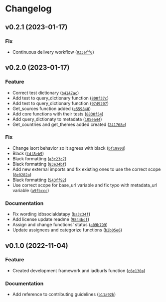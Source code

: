 # Changelog

<!--next-version-placeholder-->

## v0.2.1 (2023-01-17)
### Fix
* Continuous delivery workflow ([`033eff0`](https://github.com/EL-BID/idbsocialdatapy/commit/033eff0054bd50aa113123679ed2f5561668d7ae))

## v0.2.0 (2023-01-17)
### Feature
* Correct test dictionary ([`b4147ac`](https://github.com/EL-BID/idbsocialdatapy/commit/b4147acafbc84bcdf1309d26b86b0b23787a7f3b))
* Add test to query_dictionary function ([`800f37c`](https://github.com/EL-BID/idbsocialdatapy/commit/800f37cb862886271beda402e25dde4823388bb3))
* Add test to query_dictionary function ([`9749207`](https://github.com/EL-BID/idbsocialdatapy/commit/9749207a853e5f2c8267d7aee90c74cdfb91bd04))
* Get_sources function added ([`e559840`](https://github.com/EL-BID/idbsocialdatapy/commit/e5598401b0ba70766d9d234f6e687983b1912f53))
* Add core functions with their tests ([`8830f54`](https://github.com/EL-BID/idbsocialdatapy/commit/8830f54f96ec3fec1bdbefe94ab1ceebdef54ece))
* Add query_dictionaty to metadata ([`105ea44`](https://github.com/EL-BID/idbsocialdatapy/commit/105ea44c04c790c4c6442a39bcc8373b8c94e222))
* Get_countries and get_themes added created ([`241768e`](https://github.com/EL-BID/idbsocialdatapy/commit/241768ef1e4ed93477b3d43c1a5beca12c97b1f3))

### Fix
* Change isort behavior so it agrees with black ([`bf1880d`](https://github.com/EL-BID/idbsocialdatapy/commit/bf1880d2e636796725e34d24ad43be2d5e327a9d))
* Black ([`fdf8eb9`](https://github.com/EL-BID/idbsocialdatapy/commit/fdf8eb92d6f8a7a4a24f8b245e0d90f336501f17))
* Black formatting ([`a3c23c7`](https://github.com/EL-BID/idbsocialdatapy/commit/a3c23c7bc4809bf19c2a4deee8ac5d844fd3983f))
* Black formatting ([`83e34bf`](https://github.com/EL-BID/idbsocialdatapy/commit/83e34bfde7977b17b5b1fd471cf0e6b000e045e3))
* Add new external imports and fix existing ones to use the correct scope ([`8e0282a`](https://github.com/EL-BID/idbsocialdatapy/commit/8e0282a726c461d037184e6b2602349d93f312fd))
* Black formatting ([`543ff92`](https://github.com/EL-BID/idbsocialdatapy/commit/543ff923ba3ae2c4fa3d0c67d1501a510ec46a22))
* Use correct scope for base_url variable and fix typo with metadata_url variable ([`a9fbccc`](https://github.com/EL-BID/idbsocialdatapy/commit/a9fbccc823303bcf63f7b25ae66108cf72a76740))

### Documentation
* Fix wording idbsocialdatapy ([`ba3c34f`](https://github.com/EL-BID/idbsocialdatapy/commit/ba3c34f1f2ba16125f98f81ac550797eb5b5c7de))
* Add license update readme ([`9844bcf`](https://github.com/EL-BID/idbsocialdatapy/commit/9844bcfa9ef99b96e09db965f25e0b09f5405523))
* Assign and change functions' status ([`a09b799`](https://github.com/EL-BID/idbsocialdatapy/commit/a09b79908311f6b2f73123cebfc9f79e7609ae4b))
* Update assignees and categorize functions ([`b2b05e6`](https://github.com/EL-BID/idbsocialdatapy/commit/b2b05e617093bbf973b81c631010d3ff05ef2973))

## v0.1.0 (2022-11-04)
### Feature
* Created development framework and iadburls function ([`c6e130a`](https://github.com/EL-BID/idbsocialdatapy/commit/c6e130a18c2d6341711a6c7c42e6844ddf4e0c81))

### Documentation
* Add reference to contributing guidelines ([`b11a92b`](https://github.com/EL-BID/idbsocialdatapy/commit/b11a92b6c7e79c040f6e874238f5161d64a65f43))
